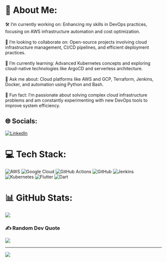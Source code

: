 # 💫 About Me:
🛠️ I’m currently working on: Enhancing my skills in DevOps practices, focusing on AWS infrastructure automation and cost optimization.<br><br>🤝 I’m looking to collaborate on: Open-source projects involving cloud infrastructure management, CI/CD pipelines, and efficient deployment practices.<br><br>🌱 I’m currently learning: Advanced Kubernetes concepts and exploring cloud-native technologies like ArgoCD and serverless architecture.<br><br>💬 Ask me about: Cloud platforms like AWS and GCP, Terraform, Jenkins, Docker, and automation using Python and Bash.<br><br>🌟 Fun fact: I’m passionate about solving complex cloud infrastructure problems and am constantly experimenting with new DevOps tools to improve system efficiency.


## 🌐 Socials:
[![LinkedIn](https://img.shields.io/badge/LinkedIn-%230077B5.svg?logo=linkedin&logoColor=white)](https://linkedin.com/in/harshrajurkar) 

# 💻 Tech Stack:
![AWS](https://img.shields.io/badge/AWS-%23FF9900.svg?style=for-the-badge&logo=amazon-aws&logoColor=white) ![Google Cloud](https://img.shields.io/badge/GoogleCloud-%234285F4.svg?style=for-the-badge&logo=google-cloud&logoColor=white) ![GitHub Actions](https://img.shields.io/badge/github%20actions-%232671E5.svg?style=for-the-badge&logo=githubactions&logoColor=white) ![GitHub](https://img.shields.io/badge/github-%23121011.svg?style=for-the-badge&logo=github&logoColor=white) ![Jenkins](https://img.shields.io/badge/jenkins-%232C5263.svg?style=for-the-badge&logo=jenkins&logoColor=white) ![Kubernetes](https://img.shields.io/badge/kubernetes-%23326ce5.svg?style=for-the-badge&logo=kubernetes&logoColor=white) ![Flutter](https://img.shields.io/badge/Flutter-%2302569B.svg?style=for-the-badge&logo=Flutter&logoColor=white) ![Dart](https://img.shields.io/badge/dart-%230175C2.svg?style=for-the-badge&logo=dart&logoColor=white)
# 📊 GitHub Stats:
![](https://github-readme-stats.vercel.app/api/top-langs/?username=harshrajurkar&theme=dark&hide_border=false&include_all_commits=true&count_private=true&layout=compact)

### ✍️ Random Dev Quote
![](https://quotes-github-readme.vercel.app/api?type=horizontal&theme=radical)

---
[![](https://visitcount.itsvg.in/api?id=harshrajurkar&icon=0&color=0)](https://visitcount.itsvg.in)

<!-- Proudly created with GPRM ( https://gprm.itsvg.in ) -->
